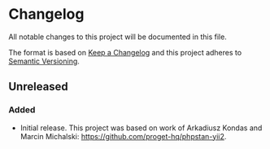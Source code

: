 # Changelog
All notable changes to this project will be documented in this file.

The format is based on [Keep a Changelog](http://keepachangelog.com/en/1.0.0/)
and this project adheres to [Semantic Versioning](http://semver.org/spec/v2.0.0.html).

## Unreleased
### Added
- Initial release. This project was based on work of Arkadiusz Kondas and Marcin Michalski: https://github.com/proget-hq/phpstan-yii2.
